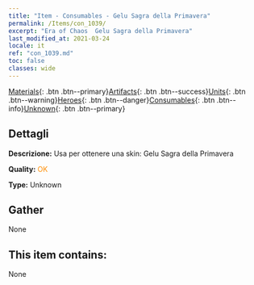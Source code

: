 ```yaml
---
title: "Item - Consumables - Gelu Sagra della Primavera"
permalink: /Items/con_1039/
excerpt: "Era of Chaos  Gelu Sagra della Primavera"
last_modified_at: 2021-03-24
locale: it
ref: "con_1039.md"
toc: false
classes: wide
---
```

 [Materials](/it/Items/){: .btn .btn--primary}[Artifacts](/it/Items/Artifacts/){: .btn .btn--success}[Units](/it/Items/Units/){: .btn .btn--warning}[Heroes](/it/Items/Heroes/){: .btn .btn--danger}[Consumables](/it/Items/Consumables/){: .btn .btn--info}[Unknown](/it/Items/Unknown/){: .btn .btn--primary}

## Dettagli
 **Descrizione:** Usa per ottenere una skin: Gelu Sagra della Primavera

 **Quality:** <span style="color: #FF8C00">OK</span>

 **Type:** Unknown

## Gather

  None

## This item contains:

  None

